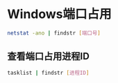 
# Windows端口占用

``` bash
netstat -ano | findstr [端口号]
```

## 查看端口占用进程ID

``` bash
tasklist | findstr [进程ID]
```
